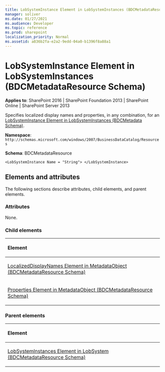 ```yaml
---
title: LobSystemInstance Element in LobSystemInstances (BDCMetadataResource Schema)
manager: soliver
ms.date: 01/27/2021
ms.audience: Developer
ms.topic: reference
ms.prod: sharepoint
localization_priority: Normal
ms.assetid: a836b2fa-e2a2-9edd-04a0-b1396f8a88a1
---
```


# LobSystemInstance Element in LobSystemInstances (BDCMetadataResource Schema)

**Applies to**: SharePoint 2016 | SharePoint Foundation 2013 | SharePoint Online | SharePoint Server 2013

Specifies localized display names and properties, in any combination, for an [LobSystemInstance Element in LobSystemInstances (BDCMetadata Schema)](lobsysteminstance-element-in-lobsysteminstances-bdcmetadata-schema.md).

**Namespace**: `http://schemas.microsoft.com/windows/2007/BusinessDataCatalog/Resources`

**Schema**: BDCMetadataResource

```
<LobSystemInstance Name = "String"> </LobSystemInstance>
```

## Elements and attributes

The following sections describe attributes, child elements, and parent elements.

### Attributes

None.

### Child elements

<table>
<colgroup>
<col width="100%" />
</colgroup>
<thead>
<tr class="header">
<th align="left"><p>Element</p></th>
</tr>
</thead>
<tbody>
<tr class="odd">
<td align="left"><p><span sdata="link"><a href="localizeddisplaynames-element-in-metadataobject-bdcmetadataresource-schema.md">LocalizedDisplayNames Element in MetadataObject (BDCMetadataResource Schema)</a></span></p></td>
</tr>
<tr class="even">
<td align="left"><p><span sdata="link"><a href="properties-element-in-metadataobject-bdcmetadataresource-schema.md">Properties Element in MetadataObject (BDCMetadataResource Schema)</a></span></p></td>
</tr>
</tbody>
</table>

### Parent elements

<table>
<colgroup>
<col width="100%" />
</colgroup>
<thead>
<tr class="header">
<th align="left"><p>Element</p></th>
</tr>
</thead>
<tbody>
<tr class="odd">
<td align="left"><p><span sdata="link"><a href="lobsysteminstances-element-in-lobsystem-bdcmetadataresource-schema.md">LobSystemInstances Element in LobSystem (BDCMetadataResource Schema)</a></span></p></td>
</tr>
</tbody>
</table>








